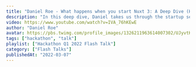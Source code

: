 ```yaml
---
title: "Daniel Roe - What happens when you start Nuxt 3: A Deep Dive (Hackathon Flash Talk)"
description: "In this deep dive, Daniel takes us through the startup sequence of Nuxt 3."
video: https://www.youtube.com/watch?v=IVA_76hKEwE
author: "Daniel Roe"
avatar: https://pbs.twimg.com/profile_images/1326211963614007302/UJyvtK2f_400x400.jpg
tags: ["hackathon", "talk"]
playlist: ["Hackathon Q1 2022 Flash Talk"]
category: ["Flash Talks"]
publishedAt: "2022-03-07"
---
```


